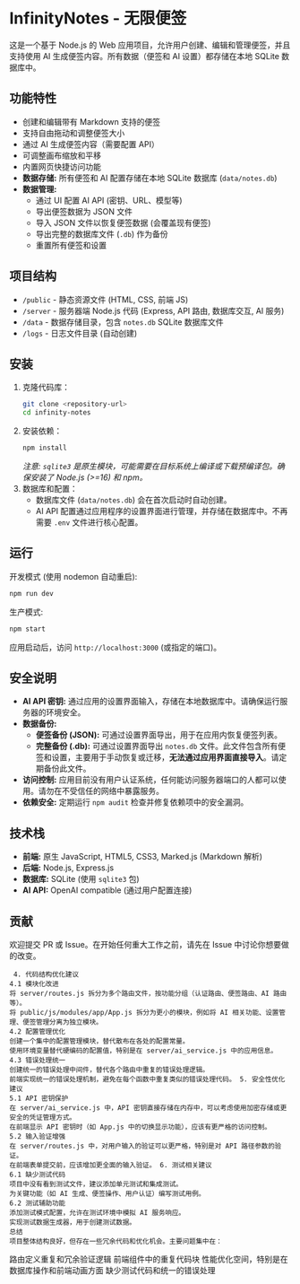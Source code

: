 # InfinityNotes - 无限便签

这是一个基于 Node.js 的 Web 应用项目，允许用户创建、编辑和管理便签，并且支持使用 AI 生成便签内容。所有数据（便签和 AI 设置）都存储在本地 SQLite 数据库中。

## 功能特性

- 创建和编辑带有 Markdown 支持的便签
- 支持自由拖动和调整便签大小
- 通过 AI 生成便签内容（需要配置 API）
- 可调整画布缩放和平移
- 内置网页快捷访问功能
- **数据存储:** 所有便签和 AI 配置存储在本地 SQLite 数据库 (`data/notes.db`)
- **数据管理:**
  - 通过 UI 配置 AI API (密钥、URL、模型等)
  - 导出便签数据为 JSON 文件
  - 导入 JSON 文件以恢复便签数据 (会覆盖现有便签)
  - 导出完整的数据库文件 (`.db`) 作为备份
  - 重置所有便签和设置

## 项目结构

- `/public` - 静态资源文件 (HTML, CSS, 前端 JS)
- `/server` - 服务器端 Node.js 代码 (Express, API 路由, 数据库交互, AI 服务)
- `/data` - 数据存储目录，包含 `notes.db` SQLite 数据库文件
- `/logs` - 日志文件目录 (自动创建)

## 安装

1. 克隆代码库：
   ```bash
   git clone <repository-url>
   cd infinity-notes
   ```
2. 安装依赖：
   ```bash
   npm install
   ```
   _注意: `sqlite3` 是原生模块，可能需要在目标系统上编译或下载预编译包。确保安装了 Node.js (>=16) 和 npm。_
3. 数据库和配置：
   - 数据库文件 (`data/notes.db`) 会在首次启动时自动创建。
   - AI API 配置通过应用程序的设置界面进行管理，并存储在数据库中。不再需要 `.env` 文件进行核心配置。

## 运行

开发模式 (使用 nodemon 自动重启):

```bash
npm run dev
```

生产模式:

```bash
npm start
```

应用启动后，访问 `http://localhost:3000` (或指定的端口)。

## 安全说明

- **AI API 密钥:** 通过应用的设置界面输入，存储在本地数据库中。请确保运行服务器的环境安全。
- **数据备份:**
  - **便签备份 (JSON):** 可通过设置界面导出，用于在应用内恢复便签列表。
  - **完整备份 (.db):** 可通过设置界面导出 `notes.db` 文件。此文件包含所有便签和设置，主要用于手动恢复或迁移，**无法通过应用界面直接导入**。请定期备份此文件。
- **访问控制:** 应用目前没有用户认证系统，任何能访问服务器端口的人都可以使用。请勿在不受信任的网络中暴露服务。
- **依赖安全:** 定期运行 `npm audit` 检查并修复依赖项中的安全漏洞。

## 技术栈

- **前端:** 原生 JavaScript, HTML5, CSS3, Marked.js (Markdown 解析)
- **后端:** Node.js, Express.js
- **数据库:** SQLite (使用 `sqlite3` 包)
- **AI API:** OpenAI compatible (通过用户配置连接)

## 贡献

欢迎提交 PR 或 Issue。在开始任何重大工作之前，请先在 Issue 中讨论你想要做的改变。

<!-- ## 优化建议和冗余代码分析

1. 服务器端优化建议
   1.1 路由重复定义
   在 server/routes.js 中，有重复定义的路由：

第 54 行和第 1104 行都定义了/api/health 路由，这会导致第二个定义覆盖第一个。
第 891 行和第 810 行都定义了/stream-connection/:sessionId 路由，这会导致冲突。
1.2 未使用的导入和变量
在 server/routes.js 中，有一些导入的函数没有被使用，例如 updateUserShareInfo 和 closeUserShare。
在 server/ai_service.js 中，lastChunkTime 变量被定义但没有被充分利用。
1.3 冗余的验证逻辑
在 server/routes.js 中，有多处重复的认证检查逻辑，例如：

第 1116-1122 行和第 1141-1147 行对管理员权限的检查逻辑几乎完全相同。
第 1166-1172 行也是类似的重复代码。
这些可以抽取为一个中间件函数，例如 requireAdmin。

1.4 数据库连接管理
在 server/database.js 中，数据库连接是全局变量，没有提供关闭连接的方法，这可能导致在应用关闭时资源未被正确释放。

2. 前端优化建议
   2.1 App.js 中的重复代码
   在 public/js/modules/app/App.js 中：
   第 42-68 行有两个非常相似的对象定义：this.activeSession 和 this.sessionManager，包含许多重复的属性。
   第 444-530 行和第 500-529 行的代码块非常相似，处理多次点击确认的逻辑可以抽取为一个通用函数。
   2.2 Canvas.js 中的冗余代码
   在 public/js/modules/canvas/Canvas.js 中：
   第 108-234 行的装饰性背景元素创建函数可以简化，三个函数（addDots、addGradientBubbles、addDecorativeLines）有很多重复的逻辑。
   第 616-730 行和第 738-920 行的对话框创建和事件处理逻辑有大量重复，可以抽取为一个通用的对话框创建函数。
   2.3 Note.js 中的优化机会
   在 public/js/modules/note/Note.js 中：

第 273-380 行的事件处理函数过长，可以拆分为更小的函数以提高可维护性。
第 448-483 行的 update 方法中有一些冗余的条件判断。

3.  性能优化建议
    3.1 服务器端性能优化
    在 server/routes.js 中，第 856-880 行的连接清理定时器可以优化为只在有连接时才执行检查，避免不必要的空循环。
    在 server/database.js 中，第 455-568 行的 importNotes 函数使用了串行处理，可以考虑批量插入以提高性能。
    3.2 前端性能优化
    在 public/js/modules/app/App.js 中，第 179-264 行的预连接逻辑可能导致不必要的网络请求，可以添加更智能的触发条件。
    在 public/js/modules/canvas/Canvas.js 中，第 398-404 行的画布移动没有使用 requestAnimationFrame，可能导致在低性能设备上的卡顿。 -->

     4. 代码结构优化建议
    4.1 模块化改进
    将 server/routes.js 拆分为多个路由文件，按功能分组（认证路由、便签路由、AI 路由等）。
    将 public/js/modules/app/App.js 拆分为更小的模块，例如将 AI 相关功能、设置管理、便签管理分离为独立模块。
    4.2 配置管理优化
    创建一个集中的配置管理模块，替代散布在各处的配置常量。
    使用环境变量替代硬编码的配置值，特别是在 server/ai_service.js 中的应用信息。
    4.3 错误处理统一
    创建统一的错误处理中间件，替代各个路由中重复的错误处理逻辑。
    前端实现统一的错误处理机制，避免在每个函数中重复类似的错误处理代码。 5. 安全性优化建议
    5.1 API 密钥保护
    在 server/ai_service.js 中，API 密钥直接存储在内存中，可以考虑使用加密存储或更安全的凭证管理方式。
    在前端显示 API 密钥时（如 App.js 中的切换显示功能），应该有更严格的访问控制。
    5.2 输入验证增强
    在 server/routes.js 中，对用户输入的验证可以更严格，特别是对 API 路径参数的验证。
    在前端表单提交前，应该增加更全面的输入验证。 6. 测试相关建议
    6.1 缺少测试代码
    项目中没有看到测试文件，建议添加单元测试和集成测试。
    为关键功能（如 AI 生成、便签操作、用户认证）编写测试用例。
    6.2 测试辅助功能
    添加测试模式配置，允许在测试环境中模拟 AI 服务响应。
    实现测试数据生成器，用于创建测试数据。
    总结
    项目整体结构良好，但存在一些冗余代码和优化机会。主要问题集中在：

路由定义重复和冗余验证逻辑
前端组件中的重复代码块
性能优化空间，特别是在数据库操作和前端动画方面
缺少测试代码和统一的错误处理
